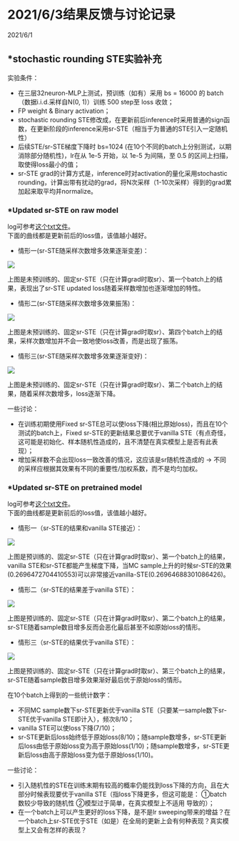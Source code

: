 # 2021/6/3结果反馈与讨论记录  

2021/6/1  

## *stochastic rounding STE实验补充
实验条件：  
* 在三层32neuron-MLP上测试，预训练（如有）采用 bs = 16000 的 batch（数据i.i.d.采样自N(0, 1)）训练 500 step至 loss 收敛；  
* FP weight & Binary activation；  
* stochastic rounding STE修改成，在更新前后inference时采用普通的sign函数，在更新阶段的inference采用sr-STE（相当于为普通的STE引入一定随机性）  
* 后续STE/sr-STE梯度下降时 bs=1024 (在10个不同的batch上分别测试，以期消除部分随机性)，lr在从 1e-5 开始，以 1e-5 为间隔，至 0.5 的区间上扫描，取使得loss最小的值；  
* sr-STE grad的计算方式是，inference时对activation的量化采用stochastic rounding，计算出带有扰动的grad，将N次采样（1-10次采样）得到的grad累加起来取平均并normalize。  

### *Updated sr-STE on raw model  
log可参考[这个txt文件](https://github.com/YouCaiJun98/YouCaiJun98.github.io/blob/master/codez/awnas/Mr.Chen_validation_exp/sr_ste_on_raw_toy_model.txt)。  
下面的曲线都是更新前后的loss值，该值越小越好。  

* 情形一(sr-STE随采样次数增多效果逐渐变差)：  

![](https://raw.githubusercontent.com/YouCaiJun98/MyPicBed/main/imgs/202106010001.png)  

上图是未预训练的、固定sr-STE（只在计算grad时取sr）、第一个batch上的结果，表现出了sr-STE updated loss随着采样数增加也逐渐增加的特性。  

* 情形二(sr-STE随采样次数增多效果振荡)：  

![](https://raw.githubusercontent.com/YouCaiJun98/MyPicBed/main/imgs/202106010002.png)  

上图是未预训练的、固定sr-STE（只在计算grad时取sr）、第四个batch上的结果，采样次数增加并不会一致地使loss改善，而是出现了振荡。  

* 情形三(sr-STE随采样次数增多效果逐渐变好)：  

![](https://raw.githubusercontent.com/YouCaiJun98/MyPicBed/main/imgs/202106010003.png)  

上图是未预训练的、固定sr-STE（只在计算grad时取sr）、第二个batch上的结果，随着采样次数增多，loss逐渐下降。  

一些讨论：  
* 在训练初期使用Fixed sr-STE总可以使loss下降(相比原始loss)，而且在10个测试的batch上，Fixed sr-STE的更新结果总要优于vanilla STE（有点奇怪，这可能是初始化、样本随机性造成的，且不清楚在真实模型上是否有此表现）；  
* 增加采样数不会出现loss一致改善的情况，这应该是sr随机性造成的 -> 不同的采样应根据其效果有不同的重要性/加权系数，而不是均匀加权。  

### *Updated sr-STE on pretrained model  
log可参考[这个txt文件](https://github.com/YouCaiJun98/YouCaiJun98.github.io/blob/master/codez/awnas/Mr.Chen_validation_exp/sr_ste_on_pretrained_toy_model.txt)。  
下面的曲线都是更新前后的loss值，该值越小越好。  

* 情形一（sr-STE的结果和vanilla STE接近）：  

![](https://raw.githubusercontent.com/YouCaiJun98/MyPicBed/main/imgs/202106010004.png)  

上图是预训练的、固定sr-STE（只在计算grad时取sr）、第一个batch上的结果，vanilla STE和sr-STE都能产生梯度下降，当MC sample上升的时候sr-STE的效果(0.2696472704410553)可以非常接近vanilla-STE(0.26964688301086426)。  

* 情形二（sr-STE的结果差于vanilla STE）：  

![](https://raw.githubusercontent.com/YouCaiJun98/MyPicBed/main/imgs/202106010005.png)  

上图是预训练的、固定sr-STE（只在计算grad时取sr）、第二个batch上的结果，sr-STE随着sample数目增多反而会恶化最后甚至不如原始loss的情形。  

* 情形三（sr-STE的结果优于vanilla STE）：  

![](https://raw.githubusercontent.com/YouCaiJun98/MyPicBed/main/imgs/202106010006.png)  

上图是预训练的、固定sr-STE（只在计算grad时取sr）、第三个batch上的结果，sr-STE随着sample数目增多效果渐好最后优于原始loss的情形。  

在10个batch上得到的一些统计数字：  
* 不同MC sample数下sr-STE更新优于vanilla STE（只要某一sample数下sr-STE优于vanilla STE即计入），频次8/10；  
* vanilla STE可以使loss下降(7/10)；  
* sr-STE更新后loss始终低于原始loss(8/10)；随sample数增多，sr-STE更新后loss由低于原始loss变为高于原始loss(1/10)；随sample数增多，sr-STE更新后loss由高于原始loss变为低于原始loss(1/10)。  

一些讨论：  
* 引入随机性的STE在训练末期有较高的概率仍能找到loss下降的方向，且在大部分时候表现要优于vanilla STE（指loss下降更多，但这可能是： ①batch数较少导致的随机性 ②模型过于简单，在真实模型上不适用 导致的）；  
* 在一个batch上可以产生更好的loss下降，是不是lr sweeping带来的增益？在一个batch上sr-STE优于STE（如是）在全局的更新上会有何种表现？真实模型上又会有怎样的表现？  
